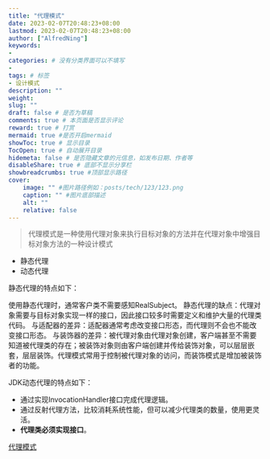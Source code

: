 ```yaml
---
title: "代理模式"
date: 2023-02-07T20:48:23+08:00
lastmod: 2023-02-07T20:48:23+08:00
author: ["AlfredNing"]
keywords: 
- 
categories: # 没有分类界面可以不填写
- 
tags: # 标签
- 设计模式
description: ""
weight:
slug: ""
draft: false # 是否为草稿
comments: true # 本页面是否显示评论
reward: true # 打赏
mermaid: true #是否开启mermaid
showToc: true # 显示目录
TocOpen: true # 自动展开目录
hidemeta: false # 是否隐藏文章的元信息，如发布日期、作者等
disableShare: true # 底部不显示分享栏
showbreadcrumbs: true #顶部显示路径
cover:
    image: "" #图片路径例如：posts/tech/123/123.png
    caption: "" #图片底部描述
    alt: ""
    relative: false
---
```


> 代理模式是一种使用代理对象来执行目标对象的方法并在代理对象中增强目标对象方法的一种设计模式

- 静态代理
- 动态代理

静态代理的特点如下：

使用静态代理时，通常客户类不需要感知RealSubject。
静态代理的缺点：代理对象需要与目标对象实现一样的接口，因此接口较多时需要定义和维护大量的代理类代码。
与适配器的差异：适配器通常考虑改变接口形态，而代理则不会也不能改变接口形态。
与装饰器的差异：被代理对象由代理对象创建，客户端甚至不需要知道被代理类的存在；被装饰对象则由客户端创建并传给装饰对象，可以层层嵌套，层层装饰。代理模式常用于控制被代理对象的访问，而装饰模式是增加被装饰者的功能。



JDK动态代理的特点如下：

- 通过实现InvocationHandler接口完成代理逻辑。
- 通过反射代理方法，比较消耗系统性能，但可以减少代理类的数量，使用更灵活。
- **代理类必须实现接口**。

[代理模式](https://github.com/AlfredNing/nq-coding/tree/main/design_pattern/src/proxy_)